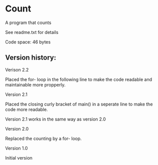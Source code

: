 # Count

A program that counts

See readme.txt for details

Code space: 46 bytes


Version history:
----------------

Verison 2.2

Placed the for- loop in the following line to make the code readable and maintainable
more propperly.


Version 2.1

Placed the closing curly bracket of main() in a seperate line to make the code more readable.

Version 2.1 works in the same way as version 2.0


Version 2.0

Replaced the counting by a for- loop.


Version 1.0

Initial version

